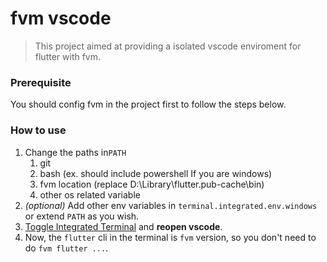 # fvm vscode
> This project aimed at providing a isolated vscode enviroment for flutter with fvm.

### Prerequisite
You should config fvm in the project first to follow the steps below.

### How to use
1. Change the paths in`PATH`
    1. git
    2. bash (ex. should include powershell If you are windows)
    3. fvm location (replace D:\Library\flutter\.pub-cache\bin)
    4. other os related variable 
2. *(optional)* Add other env variables in `terminal.integrated.env.windows` or extend `PATH` as you wish.
3. [Toggle Integrated Terminal](https://code.visualstudio.com/docs/editor/integrated-terminal) and **reopen vscode**.
4. Now, the `flutter` cli in the terminal is `fvm` version, so you don't need to do `fvm flutter ...`.

